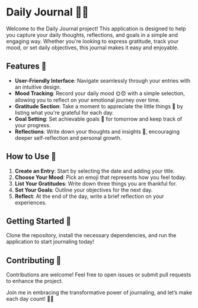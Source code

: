 # Daily Journal 📖✨

Welcome to the Daily Journal project! This application is designed to help you capture your daily thoughts, reflections, and goals in a simple and engaging way. Whether you're looking to express gratitude, track your mood, or set daily objectives, this journal makes it easy and enjoyable. 

## Features 🌟
- **User-Friendly Interface**: Navigate seamlessly through your entries with an intuitive design.
- **Mood Tracking**: Record your daily mood 🌞😞 with a simple selection, allowing you to reflect on your emotional journey over time.
- **Gratitude Section**: Take a moment to appreciate the little things 🙏 by listing what you're grateful for each day.
- **Goal Setting**: Set achievable goals 🎯 for tomorrow and keep track of your progress.
- **Reflections**: Write down your thoughts and insights 📝, encouraging deeper self-reflection and personal growth.

## How to Use 📅
1. **Create an Entry**: Start by selecting the date and adding your title.
2. **Choose Your Mood**: Pick an emoji that represents how you feel today.
3. **List Your Gratitudes**: Write down three things you are thankful for.
4. **Set Your Goals**: Outline your objectives for the next day.
5. **Reflect**: At the end of the day, write a brief reflection on your experiences.

## Getting Started 🚀
Clone the repository, install the necessary dependencies, and run the application to start journaling today!

## Contributing 🤝
Contributions are welcome! Feel free to open issues or submit pull requests to enhance the project.

Join me in embracing the transformative power of journaling, and let’s make each day count! 🌈💖

